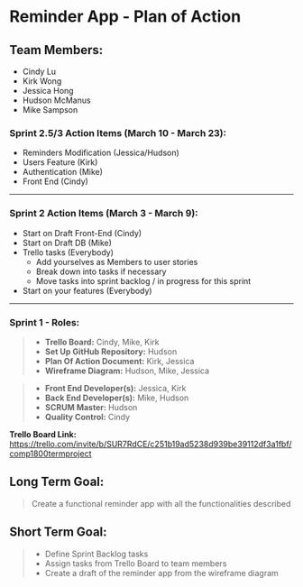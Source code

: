 # Reminder App - Plan of Action

## Team Members:
* Cindy Lu
* Kirk Wong
* Jessica Hong
* Hudson McManus
* Mike Sampson

### Sprint 2.5/3 Action Items (March 10 - March 23):
- Reminders Modification (Jessica/Hudson)
- Users Feature (Kirk)
- Authentication (Mike)
- Front End (Cindy)

---

### Sprint 2 Action Items (March 3 - March 9):
- Start on Draft Front-End (Cindy)
- Start on Draft DB (Mike)
- Trello tasks (Everybody)
    - Add yourselves as Members to user stories
    - Break down into tasks if necessary
    - Move tasks into sprint backlog / in progress for this sprint
- Start on your features (Everybody)

--- 

### Sprint 1 - Roles: 
> * **Trello Board:** Cindy, Mike, Kirk
> * **Set Up GitHub Repository:** Hudson
> * **Plan Of Action Document:** Kirk, Jessica
> * **Wireframe Diagram:** Hudson, Mike, Jessica

> * **Front End Developer(s):** Jessica, Kirk
> * **Back End Developer(s):** Mike, Hudson
> * **SCRUM Master:** Hudson
> * **Quality Control:** Cindy

**Trello Board Link:** https://trello.com/invite/b/SUR7RdCE/c251b19ad5238d939be39112df3a1fbf/comp1800termproject

## Long Term Goal: 
> Create a functional reminder app with all the functionalities described 

## Short Term Goal: 
> * Define Sprint Backlog tasks 
> * Assign tasks from Trello Board to team members 
> * Create a draft of the reminder app from the wireframe diagram

